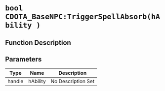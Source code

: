 # `bool CDOTA_BaseNPC:TriggerSpellAbsorb(hAbility )`
## Function Description

## Parameters
Type|Name|Description
--|--|--
handle|hAbility|No Description Set
